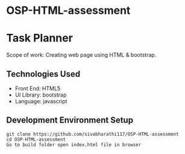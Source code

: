 # OSP-HTML-assessment
# Task Planner 

Scope of work: Creating web page using HTML & bootstrap.

## Technologies Used
* Front End: HTML5 
* UI Library: bootstrap
* Language: javascript
 ## Development Environment Setup
```
git clone https://github.com/sivabharathi117/OSP-HTML-assessment
cd OSP-HTML-assessment
Go to build folder open index.html file in browser
